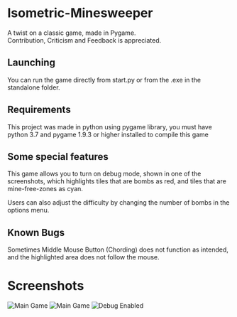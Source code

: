 # Isometric-Minesweeper
A twist on a classic game, made in Pygame. <br>
Contribution, Criticism and Feedback is appreciated.

## Launching
You can run the game directly from start.py or from the .exe in the standalone folder.

## Requirements
This project was made in python using pygame library, you must have python 3.7 and pygame 1.9.3 or higher installed to compile this game

## Some special features
This game allows you to turn on debug mode, shown in one of the screenshots, which highlights tiles that are bombs as red, and tiles that are mine-free-zones as cyan.

Users can also adjust the difficulty by changing the number of bombs in the options menu.

## Known Bugs
Sometimes Middle Mouse Button (Chording) does not function as intended, and the highlighted area does not follow the mouse.

# Screenshots
![Main Game](https://raw.githubusercontent.com/Bit-Sahil04/Isometric-Minesweeper-/master/screenshots/screenshot3.png)
![Main Game](https://raw.githubusercontent.com/Bit-Sahil04/Isometric-Minesweeper-/master/screenshots/screenshot1.png)
![Debug Enabled](https://raw.githubusercontent.com/Bit-Sahil04/Isometric-Minesweeper-/master/screenshots/screenshot2.png)


